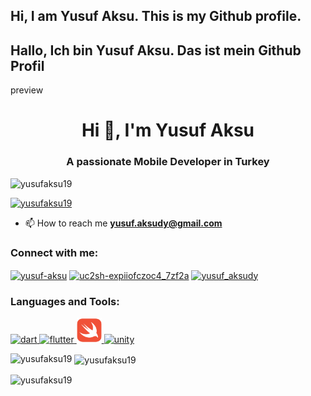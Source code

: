 ## Hi, I am Yusuf Aksu. This is my Github profile.

## Hallo, Ich bin Yusuf Aksu. Das ist mein Github Profil

preview
<h1 align="center">Hi 👋, I'm Yusuf Aksu</h1>
<h3 align="center">A passionate Mobile Developer in Turkey</h3>

<p align="left"> <img src="https://komarev.com/ghpvc/?username=yusufaksu19&label=Profile%20views&color=0e75b6&style=flat" alt="yusufaksu19" /> </p>

<p align="left"> <a href="https://github.com/ryo-ma/github-profile-trophy"><img src="https://github-profile-trophy.vercel.app/?username=yusufaksu19" alt="yusufaksu19" /></a> </p>

- 📫 How to reach me **yusuf.aksudy@gmail.com**

<h3 align="left">Connect with me:</h3>
<p align="left">
<a href="https://linkedin.com/in/yusuf-aksu" target="blank"><img align="center" src="https://raw.githubusercontent.com/rahuldkjain/github-profile-readme-generator/master/src/images/icons/Social/linked-in-alt.svg" alt="yusuf-aksu" height="30" width="40" /></a>
<a href="https://www.youtube.com/c/uc2sh-expiiofczoc4_7zf2a" target="blank"><img align="center" src="https://raw.githubusercontent.com/rahuldkjain/github-profile-readme-generator/master/src/images/icons/Social/youtube.svg" alt="uc2sh-expiiofczoc4_7zf2a" height="30" width="40" /></a>
<a href="https://www.hackerrank.com/yusuf_aksudy" target="blank"><img align="center" src="https://raw.githubusercontent.com/rahuldkjain/github-profile-readme-generator/master/src/images/icons/Social/hackerrank.svg" alt="yusuf_aksudy" height="30" width="40" /></a>
</p>

<h3 align="left">Languages and Tools:</h3>
<p align="left"> <a href="https://dart.dev" target="_blank" rel="noreferrer"> <img src="https://www.vectorlogo.zone/logos/dartlang/dartlang-icon.svg" alt="dart" width="40" height="40"/> </a> <a href="https://flutter.dev" target="_blank" rel="noreferrer"> <img src="https://www.vectorlogo.zone/logos/flutterio/flutterio-icon.svg" alt="flutter" width="40" height="40"/> </a> <a href="https://developer.apple.com/swift/" target="_blank" rel="noreferrer"> <img src="https://raw.githubusercontent.com/devicons/devicon/master/icons/swift/swift-original.svg" alt="swift" width="40" height="40"/> </a> <a href="https://unity.com/" target="_blank" rel="noreferrer"> <img src="https://www.vectorlogo.zone/logos/unity3d/unity3d-icon.svg" alt="unity" width="40" height="40"/> </a> </p>

<p><img align="left" src="https://github-readme-stats.vercel.app/api/top-langs?username=yusufaksu19&show_icons=true&locale=en&layout=compact" alt="yusufaksu19" /></p>

<p>&nbsp;<img align="center" src="https://github-readme-stats.vercel.app/api?username=yusufaksu19&show_icons=true&locale=en" alt="yusufaksu19" /></p>

<p><img align="center" src="https://github-readme-streak-stats.herokuapp.com/?user=yusufaksu19&" alt="yusufaksu19" /></p>
